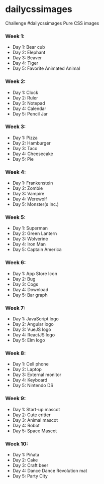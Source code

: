 # dailycssimages
Challenge #dailycssimages
Pure CSS images

### Week 1:
* Day 1: Bear cub
* Day 2: Elephant
* Day 3: Beaver
* Day 4: Tiger
* Day 5: Favorite Animated Animal

### Week 2:
* Day 1: Clock
* Day 2: Ruler
* Day 3: Notepad
* Day 4: Calendar
* Day 5: Pencil Jar

### Week 3:
* Day 1: Pizza
* Day 2: Hamburger
* Day 3: Taco
* Day 4: Cheesecake 
* Day 5: Pie

### Week 4:
* Day 1: Frankenstein
* Day 2: Zombie
* Day 3: Vampire
* Day 4: Werewolf
* Day 5: Monster(s Inc.)

### Week 5:
* Day 1: Superman
* Day 2: Green Lantern
* Day 3: Wolverine
* Day 4: Iron Man
* Day 5: Captain America

### Week 6:
* Day 1: App Store Icon
* Day 2: Bug
* Day 3: Cogs
* Day 4: Download
* Day 5: Bar graph

### Week 7:
* Day 1: JavaScript logo
* Day 2: Angular logo
* Day 3: VueJS logo
* Day 4: ReactJS logo
* Day 5: Elm logo

### Week 8:
* Day 1: Cell phone
* Day 2: Laptop
* Day 3: External monitor
* Day 4: Keyboard
* Day 5: Nintendo DS

### Week 9:
* Day 1: Start-up mascot
* Day 2: Cute critter
* Day 3: Animal mascot
* Day 4: Robot
* Day 5: Space Mascot

### Week 10:
* Day 1: Piñata
* Day 2: Cake
* Day 3: Craft beer
* Day 4: Dance Dance Revolution mat
* Day 5: Party City

